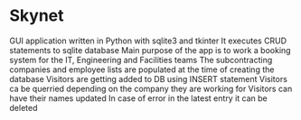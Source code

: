 # Skynet
GUI application written in Python with sqlite3 and tkinter
It executes CRUD statements to sqlite database
Main purpose of the app is to work a booking system for the IT, Engineering and Facilities teams
The subcontracting companies and employee lists are populated at the time of creating the database
Visitors are getting added to DB using INSERT statement
Visitors ca be querried depending on the company they are working for
Visitors can have their names updated
In case of error in the latest entry it can be deleted
